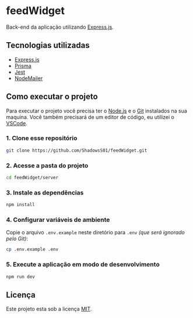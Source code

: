# feedWidget

Back-end da aplicação utilizando [Express.js](https://expressjs.com/).

## Tecnologias utilizadas

- [Express.js](https://expressjs.com/)
- [Prisma](https://www.prisma.io/)
- [Jest](https://jestjs.io/)
- [NodeMailer](https://nodemailer.com/about/)

## Como executar o projeto

Para executar o projeto você precisa ter o [Node.js](https://nodejs.dev) e o [Git](https://git-scm.com) instalados na sua maquina. Você também precisará de um editor de código, eu utilizei o [VSCode](https://code.visualstudio.com).

### 1. Clone esse repositório

```bash
git clone https://github.com/ShadowsS01/feedWidget.git
```

### 2. Acesse a pasta do projeto

```bash
cd feedWidget/server
```

### 3. Instale as dependências

```bash
npm install
```

### 4. Configurar variáveis de ambiente

Copie o arquivo `.env.example` neste diretório para `.env` *(que será ignorado pelo Git)*:

```bash
cp .env.example .env
```

### 5. Execute a aplicação em modo de desenvolvimento

```bash
npm run dev
```

## Licença

Este projeto esta sob a licença [MIT](../LICENSE).
